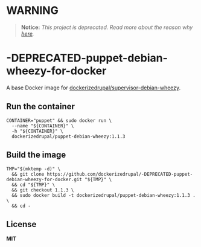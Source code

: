 # WARNING

> **Notice:** *This project is deprecated. Read more about the reason why [here](https://github.com/dockerizedrupal/base-debian-wheezy-for-docker/issues/3).*

# -DEPRECATED-puppet-debian-wheezy-for-docker

A base Docker image for [dockerizedrupal/supervisor-debian-wheezy](https://github.com/dockerizedrupal/-DEPRECATED-supervisor-debian-wheezy-for-docker).

## Run the container

    CONTAINER="puppet" && sudo docker run \
      --name "${CONTAINER}" \
      -h "${CONTAINER}" \
      dockerizedrupal/puppet-debian-wheezy:1.1.3

## Build the image

    TMP="$(mktemp -d)" \
      && git clone https://github.com/dockerizedrupal/-DEPRECATED-puppet-debian-wheezy-for-docker.git "${TMP}" \
      && cd "${TMP}" \
      && git checkout 1.1.3 \
      && sudo docker build -t dockerizedrupal/puppet-debian-wheezy:1.1.3 . \
      && cd -

## License

**MIT**
